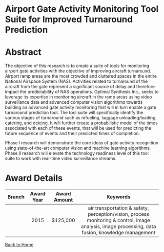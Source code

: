 
Airport Gate Activity Monitoring Tool Suite for Improved Turnaround Prediction
==============================================================================

# Abstract


The objective of this research is to create a suite of tools for monitoring airport gate activities with the objective of improving aircraft turnaround. Airport ramp areas are the most crowded and cluttered spaces in the entire National Airspace System (NAS). Activities related to turnaround of the aircraft from the gate represent a significant source of delay and therefore impact the predictability of NAS operations. Optimal Synthesis Inc., seeks to leverage its expertise in monitoring aircraft in the ramp areas using video surveillance data and advanced computer vision algorithms towards building an advanced gate activity monitoring that will in turn enable a gate turnaround prediction tool. The tool suite will specifically identify the various stages of turnaround such as refueling, luggage unloading/loading, catering, and deicing. It will further create a probabilistic model of the times associated with each of these events, that will be used for predicting the future sequence of events and their predicted times of completion.

Phase I research will demonstrate the core ideas of gate activity recognition using state-of-the-art computer vision and machine learning algorithms. Phase II research will elevate the technology readiness level of this tool suite to work with real-time video surveillance streams.  

# Award Details

|Branch|Award Year|Award Amount|Keywords|
| :---: | :---: | :---: | :---: |
||2015|$125,000|air transportation & safety, perception/vision, process monitoring & control, image analysis, image processing, data fusion, knowledge management|
  
  


[Back to Home](https://github.com/chrischow/dod_sbir_awards/JT/#223)